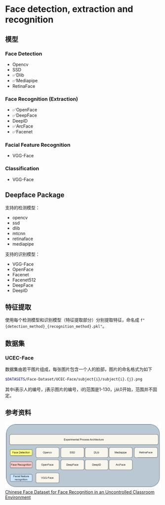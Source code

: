 # Face detection, extraction and recognition

## 模型
### Face Detection
- Opencv
- SSD
- ✅Dlib
- ✅Mediapipe
- RetinaFace

### Face Recognition (Extraction)
- ✅OpenFace
- ✅DeepFace
- DeepID
- ✅ArcFace
- ✅Facenet

### Facial Feature Recognition
- VGG-Face

### Classification
- VGG-Face

## Deepface Package
支持的检测模型：
- opencv
- ssd
- dlib
- mtcnn
- retinaface
- mediapipe

支持的识别模型：
- VGG-Face
- OpenFace
- Facenet
- Facenet512
- DeepFace
- DeepID


## 特征提取
使用每个检测模型和识别模型（特征提取部分）分别提取特征，命名成 `f"{detection_method}_{recognition_method}.pkl"`。

## 数据集

### UCEC-Face
数据集由若干图片组成，每张图片包含一个人的脸部，图片的命名格式为如下
```sh
$DATASETS/Face-Dataset/UCEC-Face/subject{i}/subject{i}.{j}.png
```
其中i表示人的编号，j表示图片的编号，i的范围是1-130，j从0开始，范围并不固定。


## 参考资料
![实验进程架构图](archetecture.png)
[Chinese Face Dataset for Face Recognition in an Uncontrolled Classroom Environment](https://ieeexplore.ieee.org/stamp/stamp.jsp?arnumber=10210367)